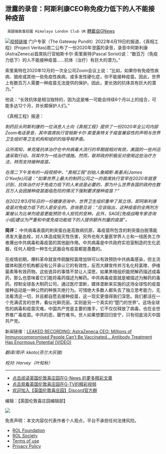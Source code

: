 
## 泄露的录音：阿斯利康CEO称免疫力低下的人不能接种疫苗
` 英國倫敦喜莊園 Himalaya London Club UK` [轉載自GNews](https://gnews.org/zh-hans/2384062/)

![](https://assets.gnews.org/wp-content/uploads/2022/04/Screen-Shot-2022-04-19-at-12.58.00-PM.jpg)[视频链接](https://www.youtube.com/watch?v=Lk0OJwZwE5g&amp;t=22s) 
门户专家（The Gateway Pundit）2022年4月19日的报道，《真相工程》(Project Veritas)周二公布了一份2020年泄露的录音，录音中阿斯利康(AstraZeneca)首席执行官帕斯卡尔·索里奥特(Pascal Soriot)说：“数百万（免疫力低下）的人不能接种疫苗……抗体（治疗）有巨大的潜力。”
 
索里奥特在2020年12月的一次全公司Zoom会议上说：“比如，如果你有免疫性疾病、狼疮或其他一些免疫性疾病，或多发性硬化症，你不能接种疫苗。因此，世界上有数百万人需要一种疫苗无法提供的保护。因此，更长效的抗体具有巨大的潜力。”
 
他说：“长效抗体是相当独特的，因为这是唯一可能会持续6个月以上的组合，可能多达12个月，并长期保护人们。”
 
《真相工程》报道：
 
*制药巨头阿斯利康的一位消息人士向《真相工程》提供了一份2020年全公司内部Zoom电话录音，其中首席执行官帕斯卡尔·索里奥特关于疫苗兼容性的声明与世界卫生组织等卫生机构和组织的指导相矛盾。*
 
*众所周知，单克隆抗体治疗在中共病毒大流行的早期就相对有效，美国的一些州迅速采取行动，将其作为一线治疗措施。然而，联邦政府积极反对使用这些治疗方法，转而支持接种疫苗。*
 
*在周二下午发布的一段视频中，“真相工程”创始人詹姆斯·奥基夫(James O’Keefe)问道：“如果世界上最大的制药公司之一的首席执行官早在2020年就意识到，抗体治疗对于免疫力低下的人来说是必要的，那为什么世界各国的政府在数百万人会因接种疫苗面临危险的情况下强制要求接种疫苗？”*
 
*在2022年3月16日的一份健康咨询中，世界卫生组织重申了其立场，即阿斯利康疫苗对免疫力低下的人是安全的。咨询意见说：“应该指出，这种疫苗的全两剂方案被认为比单剂疫苗更能预防令人担忧的变种。此外，SAGE[免疫战略专家咨询小组]建议为严重和中度免疫功能低下的人提供额外剂量的疫苗”。*
 
**简评：**
中共病毒表面的刺突蛋白是高致病抗原，毒疫苗所包含的刺突蛋白脱落能诱发大量血栓，对人体造成毁灭性伤害，另外也有大量医学界人士和一线医务工作者爆出中共病毒和毒疫苗的其他副作用。中共病毒是中共政府实验室制造的生化武器，任何人相信一种生化武器会有疫苗都是愚蠢的。
 
在疫情初期，爆料革命就宣传硫酸羟氯喹加锌可以有效预防中共病毒感染，但主流媒体和医疗机构都没有公开承认它的有效性，反而大肆宣传并污名化羟氯喹、伊维菌素等有效药物。这些诡异的事情不禁让人深思，如果黑暗组织能把解药描述成毒药，那么也意味着它们能将毒药描述为解药。中共病毒疫苗就是被描述为解药的毒药。控制全球各大制药公司，通过医疗垄断，媒体垄断来实施的这场全球性的疫苗接种运动是一种公然的种族灭绝行为。可惜绝大多数人都失去了独立思考能力，无法看清这一切，并且都自愿去接种疫苗，这一现实更值得我们深思。我们都活在一个充满谎言的世界，看似光鲜亮丽，实则是另一个真实的“楚门的世界”。这场全球性的病毒和疫苗灾难，中国共产党是主要的推手，它不仅仅释放了病毒，也在全世界推广毒疫苗。中共的恶，罄竹难书。世人如果想要回归安宁，只有彻底消灭中国共产党。
 
新闻链接：[LEAKED RECORDING: AstraZeneca CEO: Millions of Immunocompromised People Can’t Be Vaccinated… Antibody Treatment Has Enormous Potential (VIDEO)](https://www.thegatewaypundit.com/2022/04/leaked-recording-astrazeneca-ceo-millions-immunocompromised-people-cant-vaccinated-antibody-treatment-enormous-potential-video/)
 
*翻译/简评: kkoto(芬兰大灰狼)*
 
*校对: Harvey（叶知秋）*
 
* * *
 
- [点击阅读英国伦敦喜庄园在G-News 的更多精彩文章](https://gnews.org/zh-hans/author/himalaya_hawk/)
- [点击观看英国伦敦喜庄园在G-TV的精彩视频](https://gtv.org/web/#/UserInfo/5ee680a45bd6f123dd104807)
- [欢迎加入【英国伦敦喜庄园】Discord官方群](https://discord.gg/VsNaHaMUsy)

编辑：【英国伦敦喜庄园编辑部】
 
![](https://assets.gnews.org/wp-content/uploads/2022/04/HHS_QRCode_up_220405.jpg)

免责声明：本文内容仅代表作者个人观点，平台不承担任何法律风险。
  
- [ROL Foundation](https://rolfoundation.org/)
- [ROL Society](https://rolsociety.org/)
- [Terms of use](https://gnews.org/terms-of-use-3/)
- [Privacy Policy](https://gnews.org/privacy-policy/)
